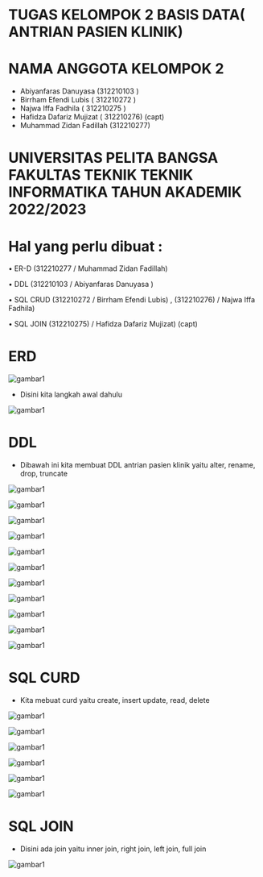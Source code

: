 # TUGAS KELOMPOK 2 BASIS DATA( ANTRIAN PASIEN KLINIK)

# NAMA ANGGOTA KELOMPOK 2

- Abiyanfaras Danuyasa (312210103 )
- Birrham Efendi Lubis ( 312210272 )
- Najwa Iffa Fadhila ( 312210275 )
- Hafidza Dafariz Mujizat ( 312210276) (capt)
- Muhammad Zidan Fadillah (312210277)

 # UNIVERSITAS PELITA BANGSA FAKULTAS TEKNIK TEKNIK INFORMATIKA TAHUN AKADEMIK 2022/2023

# Hal yang perlu dibuat : 
• ER-D (312210277 / Muhammad Zidan Fadillah) 

• DDL (312210103 / Abiyanfaras Danuyasa )

• SQL CRUD (312210272 / Birrham Efendi Lubis) , (312210276) / Najwa Iffa Fadhila)
           
• SQL JOIN (312210275) / Hafidza Dafariz Mujizat) (capt)

# ERD 

![gambar1](BD-GAMBAR/ERD.drawio.png)

- Disini kita langkah awal dahulu

![gambar1](BD-GAMBAR/BD-7.png)

  
# DDL

- Dibawah ini kita membuat DDL antrian pasien klinik yaitu alter, rename, drop, truncate 

![gambar1](BD-GAMBAR/BD-DDL-7.png)

![gambar1](BD-GAMBAR/BD-DDL-1.png)

![gambar1](BD-GAMBAR/BD-DDL-2.png)

![gambar1](BD-GAMBAR/BD-DDL-8.png)

![gambar1](BD-GAMBAR/BD-DDL-3.png)

![gambar1](BD-GAMBAR/BD-DDL-9.png)

![gambar1](BD-GAMBAR/BD-DDL-4.png)

![gambar1](BD-GAMBAR/BD-DDL-10.png)

![gambar1](BD-GAMBAR/BD-DDL-5.png)

![gambar1](BD-GAMBAR/BD-DDL-11.png)

![gambar1](BD-GAMBAR/BD-DDL-6.png)

# SQL CURD

- Kita mebuat curd yaitu create, insert update, read, delete

![gambar1](BD-GAMBAR/BD-1.png)

![gambar1](BD-GAMBAR/BD-2.png)

![gambar1](BD-GAMBAR/BD-3.png)

![gambar1](BD-GAMBAR/BD-4.png)

![gambar1](BD-GAMBAR/BD-5.png)

![gambar1](BD-GAMBAR/BD-6.png)

# SQL JOIN

- Disini ada join yaitu inner join, right join, left join, full join

![gambar1](BD-GAMBAR/BD-JOIN-7.png)
